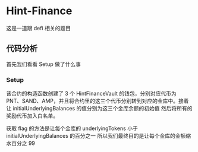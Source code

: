 # Hint-Finance

这是一道跟 defi 相关的题目

## 代码分析

首先我们看看 Setup 做了什么事

### Setup

该合约的构造函数创建了 3 个 HintFinanceVault 的钱包，分别对应代币为 PNT、SAND、AMP，并且将合约里的这三个代币分别转到对应的金库中。接着让 initialUnderlyingBalances 的值分别为这三个金库余额的初始值
然后将所有的奖励代币加入白名单。

获取 flag 的方法是让每个金库的 underlyingTokens 小于 initialUnderlyingBalances 的百分之一
所以我们最终目的是让每个金库的金额缩水百分之 99
